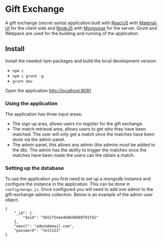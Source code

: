 # Gift Exchange

A gift exchange (secret santa) application built with [ReactJS](https://facebook.github.io/react/) with [Material-UI](http://material-ui.com/#/)
for the client side and [NodeJS](https://nodejs.org/en/) with [Mongoose](http://mongoosejs.com/) for the server.
Grunt and Webpack are used for the building and running of the application.

## Install

Install the needed npm packages and build the local development version:
* `npm i`
* `npm i grunt -g`
* `grunt dev`

Open the application [http://localhost:8081](http://localhost:8081)

### Using the application

The application has three input areas:
* The sign up area, allows users tro register for the gift exchange.
* The match retrieval area, allows users to get who they have been matched. The user will only get a match once the matches
have been done via the admin panel.
* The admin panel, this allows any admin (the admins must be added to the db). The admin has the ability to trigger the matches
once the matches have been made the users can the obtain a match.

### Setting up the database
To use the application you first need to set up a mongodb instance and configure the instance in the application. This can be done
in `config/mongo.js`. Once configured you will need to add one admin to the gift-exchange-admins collection. Below is an
example of the admin user object.

```
{
    "_id": {
        "$oid": "5651f54ae4b06d0088f91fd1"
    },
    "email": "admin@email.com",
    "password": "test123"
}
```
